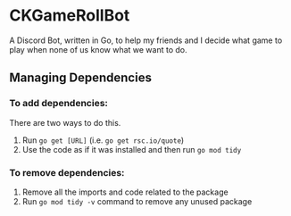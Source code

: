 # CKGameRollBot
A Discord Bot, written in Go, to help my friends and I decide what game to play when none of us know what we want to do.

## Managing Dependencies
### To add dependencies:
There are two ways to do this.
1. Run `go get [URL]` (i.e. `go get rsc.io/quote`)
2. Use the code as if it was installed and then run `go mod tidy`
### To remove dependencies:
1. Remove all the imports and code related to the package
2. Run `go mod tidy -v` command to remove any unused package